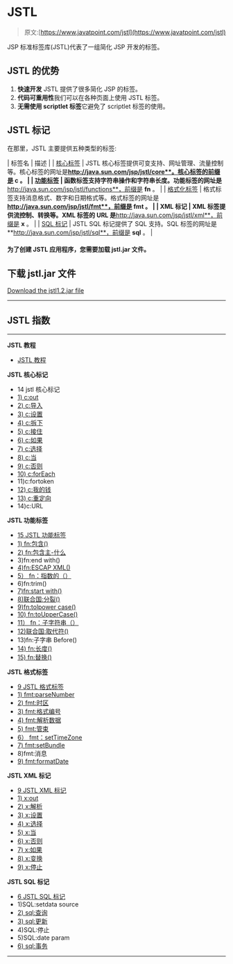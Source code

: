 # JSTL

> 原文:[https://www.javatpoint.com/jstl](https://www.javatpoint.com/jstl)

JSP 标准标签库(JSTL)代表了一组简化 JSP 开发的标签。

## JSTL 的优势

1.  **快速开发** JSTL 提供了很多简化 JSP 的标签。
2.  **代码可重用性**我们可以在各种页面上使用 JSTL 标签。
3.  **无需使用 scriptlet 标签**它避免了 scriptlet 标签的使用。

## JSTL 标记

在那里，JSTL 主要提供五种类型的标签:

| 标签名 | 描述 |
| [核心标签](jstl-core-tags) | JSTL 核心标签提供可变支持、网址管理、流量控制等。核心标签的网址是**http://java.sun.com/jsp/jstl/core**。核心标签的前缀是 **c** 。 |
| [功能标签](jstl-function-tags) | 函数标签支持字符串操作和字符串长度。功能标签的网址是**http://java.sun.com/jsp/jstl/functions**，前缀是 **fn** 。 |
| [格式化标签](jstl-formatting-tags) | 格式标签支持消息格式、数字和日期格式等。格式标签的网址是**http://java.sun.com/jsp/jstl/fmt**，前缀是 **fmt** 。 |
| XML 标记 | XML 标签提供流控制、转换等。XML 标签的 URL 是**http://java.sun.com/jsp/jstl/xml**，前缀是 **x** 。 |
| [SQL 标记](jstl-sql-tags) | JSTL SQL 标记提供了 SQL 支持。SQL 标签的网址是**http://java.sun.com/jsp/jstl/sql**，前缀是 **sql** 。 |

#### 为了创建 JSTL 应用程序，您需要加载 jstl.jar 文件。

## 下载 jstl.jar 文件

[Download the jstl1.2.jar file](https://static.javatpoint.com/jsppages/src/jstl-1.2.jar)

* * *

## JSTL 指数

* * *

**JSTL 教程**

*   [JSTL 教程](jstl)

**JSTL 核心标记**

*   14 jstl 核心标记
*   [1) c:out](jstl-core-out-tag)
*   [2) c:导入](jstl-core-import-tag)
*   [3) c:设置](jstl-core-set-tag)
*   [4) c:拆下](jstl-core-remove-tag)
*   [5) c:接住](jstl-core-catch-tag)
*   [6) c:如果](jstl-core-if-tag)
*   [7) c:选择](jstl-core-choose-when-otherwise-tag)
*   [8) c:当](jstl-core-choose-when-otherwise-tag)
*   [9) c:否则](jstl-core-choose-when-otherwise-tag)
*   [10) c:forEach](jstl-core-forEach-tag)
*   11)c:fortoken
*   [12) c:我的钱](jstl-core-param-tag)
*   [13) c:重定向](jstl-core-redirect-tag)
*   14)c:URL

**JSTL 功能标签**

*   [15 JSTL 功能标签](jstl-function-tags)
*   [1) fn:包含()](jstl-fn-contains-function)
*   [2) fn:包含主-什么](jstl-fn-contains-ignorecase-function)
*   3)fn:end with()
*   [4)fn:ESCAP XML()](jstl-fn-escapexml-function)
*   [5） fn：指数的（）](jstl-fn-indexof-function)
*   6)fn:trim()
*   [7)fn:start with()](jstl-fn-startswith-function)
*   [8)联合国:分裂()](jstl-fn-split-function)
*   [9)fn:tolpower case()](jstl-fn-tolowercase-function)
*   [10) fn:toUpperCase()](jstl-fn-touppercase-function)
*   [11） fn：子字符串（）](jstl-fn-substring-function)
*   [12)联合国:取代符()](jstl-fn-substringafter-function)
*   13)fn:子字串 Before()
*   [14) fn:长度()](jstl-fn-length-function)
*   [15) fn:替换()](jstl-fn-replace-function)

**JSTL 格式标签**

*   [9 JSTL 格式标签](jstl-formatting-tags)
*   [1) fmt:parseNumber](jstl-fmt-parsenumber-tag)
*   [2) fmt:时区](jstl-fmt-timezone-tag)
*   [3) fmt:格式编号](jstl-fmt-formatnumber-tag)
*   [4) fmt:解析数据](jstl-fmt-parsedate-tag)
*   [5) fmt:管束](jstl-fmt-bundle-tag)
*   [6） fmt：setTimeZone](jstl-fmt-settimezone-tag)
*   [7) fmt:setBundle](jstl-fmt-setbundle-tag)
*   8)fmt:消息
*   [9) fmt:formatDate](jstl-fmt-formatdate-tag)

**JSTL XML 标记**

*   [9 JSTL XML 标记](jstl-xml-tags)
*   [1) x:out](jstl-xml-out-tag)
*   [2) x:解析](jstl-xml-parse-tag)
*   [3) x:设置](jstl-xml-set-tag)
*   [4) x:选择](jstl-xml-choose-when-otherwise-tag)
*   [5) x:当](jstl-xml-choose-when-otherwise-tag)
*   [6) x:否则](jstl-xml-choose-when-otherwise-tag)
*   [7) x:如果](jstl-xml-if-tag)
*   [8) x:变换](jstl-xml-transform-tag)
*   [9) x:停止](jstl-xml-param-tag)

**JSTL SQL 标记**

*   [6 JSTL SQL 标记](jstl-sql-tags)
*   1)SQL:setdata source
*   [2) sql:查询](jstl-sql-query-tag)
*   [3) sql:更新](jstl-sql-update-tag)
*   4)SQL:停止
*   5)SQL:date param
*   [6) sql:事务](jstl-sql-transaction-tag)

* * *
